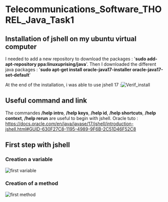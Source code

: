 # Telecommunications_Software_THOREL_Java_Task1

## Installation of jshell on my ubuntu virtual computer

I needed to add a new repository to download the packages : '**sudo add-apt-repository ppa:linuxuprising/java**'.
Then I downloaded the different java packages : '**sudo apt-get install oracle-java17-installer oracle-java17-set-default**'

At the end of the installation, i was able to use jshell 17 :![Verif_install](https://user-images.githubusercontent.com/65960788/137712647-3b3e8fc4-8cb5-4273-9a46-eb8d7366f2fa.png)

## Useful command and link

The commandes **/help intro**, **/help keys**, **/help id**, **/help shortcuts**, **/help context**, **/help rerun** are useful to begin with jshell.
Oracle tuto : https://docs.oracle.com/en/java/javase/17/jshell/introduction-jshell.html#GUID-630F27C8-1195-4989-9F6B-2C51D46F52C8

## First step with jshell
### Creation a variable
![first variable](https://user-images.githubusercontent.com/65960788/137714779-06df6ae8-5b1d-414c-a736-063ea4686782.png)

### Creation of a method
![first method](https://user-images.githubusercontent.com/65960788/137714825-c703ace7-264b-4426-b533-95ea5f66ab5a.png)
